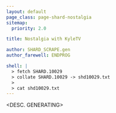 ```yaml
---
layout: default
page_class: page-shard-nostalgia
sitemap:
  priority: 2.0

title: Nostalgia with KyleTV

author: SHARD_SCRAPE.gen
author_farewell: ENDPROG

shell: |
  > fetch SHARD.10029
  > collate SHARD.10029 -> shd10029.txt
  >
  > cat shd10029.txt
---
```


<DESC. GENERATING>
